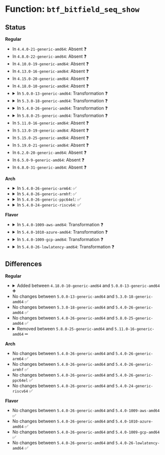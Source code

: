 # Function: <code>btf_bitfield_seq_show</code>

## Status
<b>Regular</b>
<ul>
<li>
In <code>4.4.0-21-generic-amd64</code>: Absent ❓
</li>
<li>
In <code>4.8.0-22-generic-amd64</code>: Absent ❓
</li>
<li>
In <code>4.10.0-19-generic-amd64</code>: Absent ❓
</li>
<li>
In <code>4.13.0-16-generic-amd64</code>: Absent ❓
</li>
<li>
In <code>4.15.0-20-generic-amd64</code>: Absent ❓
</li>
<li>
In <code>4.18.0-10-generic-amd64</code>: Absent ❓
</li>
<li>
<details>
<summary>In <code>5.0.0-13-generic-amd64</code>: Transformation ❓</summary>

```c
void btf_bitfield_seq_show(void * data, u8 bits_offset, u8 nr_bits, struct seq_file * m)
```

```json
{
  "name": "btf_bitfield_seq_show",
  "collision_type": "Unique Static",
  "inline_type": "No",
  "funcs": [
    {
      "addr": 0,
      "name": "btf_bitfield_seq_show",
      "external": false,
      "loc": "kernel/bpf/btf.c:1214",
      "file": "kernel/bpf/btf.c",
      "inline": "seen, unknown",
      "caller_inline": [],
      "caller_func": [
        "kernel/bpf/btf.c:btf_struct_seq_show",
        "kernel/bpf/btf.c:btf_int_seq_show"
      ]
    }
  ],
  "symbols": [
    {
      "addr": 18446744071580787536,
      "name": "btf_bitfield_seq_show",
      "section": ".text",
      "bind": "STB_LOCAL",
      "size": 234
    },
    {
      "addr": 18446744071580799006,
      "name": "btf_bitfield_seq_show.cold.31",
      "section": ".text",
      "bind": "STB_LOCAL",
      "size": 12
    }
  ]
}
```
</details>
</li>
<li>
<details>
<summary>In <code>5.3.0-18-generic-amd64</code>: Transformation ❓</summary>

```c
void btf_bitfield_seq_show(void * data, u8 bits_offset, u8 nr_bits, struct seq_file * m)
```

```json
{
  "name": "btf_bitfield_seq_show",
  "collision_type": "Unique Static",
  "inline_type": "No",
  "funcs": [
    {
      "addr": 0,
      "name": "btf_bitfield_seq_show",
      "external": false,
      "loc": "kernel/bpf/btf.c:1388",
      "file": "kernel/bpf/btf.c",
      "inline": "seen, unknown",
      "caller_inline": [],
      "caller_func": [
        "kernel/bpf/btf.c:btf_struct_seq_show",
        "kernel/bpf/btf.c:btf_int_seq_show",
        "kernel/bpf/btf.c:btf_int_seq_show"
      ]
    }
  ],
  "symbols": [
    {
      "addr": 18446744071580873216,
      "name": "btf_bitfield_seq_show",
      "section": ".text",
      "bind": "STB_LOCAL",
      "size": 396
    },
    {
      "addr": 18446744071580886638,
      "name": "btf_bitfield_seq_show.cold",
      "section": ".text",
      "bind": "STB_LOCAL",
      "size": 12
    }
  ]
}
```
</details>
</li>
<li>
<details>
<summary>In <code>5.4.0-26-generic-amd64</code>: Transformation ❓</summary>

```c
void btf_bitfield_seq_show(void * data, u8 bits_offset, u8 nr_bits, struct seq_file * m)
```

```json
{
  "name": "btf_bitfield_seq_show",
  "collision_type": "Unique Static",
  "inline_type": "No",
  "funcs": [
    {
      "addr": 0,
      "name": "btf_bitfield_seq_show",
      "external": false,
      "loc": "kernel/bpf/btf.c:1388",
      "file": "kernel/bpf/btf.c",
      "inline": "seen, unknown",
      "caller_inline": [],
      "caller_func": [
        "kernel/bpf/btf.c:btf_struct_seq_show",
        "kernel/bpf/btf.c:btf_int_seq_show",
        "kernel/bpf/btf.c:btf_int_seq_show"
      ]
    }
  ],
  "symbols": [
    {
      "addr": 18446744071580924224,
      "name": "btf_bitfield_seq_show",
      "section": ".text",
      "bind": "STB_LOCAL",
      "size": 396
    },
    {
      "addr": 18446744071580937614,
      "name": "btf_bitfield_seq_show.cold",
      "section": ".text",
      "bind": "STB_LOCAL",
      "size": 12
    }
  ]
}
```
</details>
</li>
<li>
<details>
<summary>In <code>5.8.0-25-generic-amd64</code>: Transformation ❓</summary>

```c
void btf_bitfield_seq_show(void * data, u8 bits_offset, u8 nr_bits, struct seq_file * m)
```

```json
{
  "name": "btf_bitfield_seq_show",
  "collision_type": "Unique Static",
  "inline_type": "No",
  "funcs": [
    {
      "addr": 0,
      "name": "btf_bitfield_seq_show",
      "external": false,
      "loc": "kernel/bpf/btf.c:1494",
      "file": "kernel/bpf/btf.c",
      "inline": "seen, unknown",
      "caller_inline": [],
      "caller_func": [
        "kernel/bpf/btf.c:btf_struct_seq_show",
        "kernel/bpf/btf.c:btf_int_seq_show",
        "kernel/bpf/btf.c:btf_int_seq_show"
      ]
    }
  ],
  "symbols": [
    {
      "addr": 18446744071581073840,
      "name": "btf_bitfield_seq_show",
      "section": ".text",
      "bind": "STB_LOCAL",
      "size": 425
    },
    {
      "addr": 18446744071581098334,
      "name": "btf_bitfield_seq_show.cold",
      "section": ".text",
      "bind": "STB_LOCAL",
      "size": 12
    }
  ]
}
```
</details>
</li>
<li>
In <code>5.11.0-16-generic-amd64</code>: Absent ❓
</li>
<li>
In <code>5.13.0-19-generic-amd64</code>: Absent ❓
</li>
<li>
In <code>5.15.0-25-generic-amd64</code>: Absent ❓
</li>
<li>
In <code>5.19.0-21-generic-amd64</code>: Absent ❓
</li>
<li>
In <code>6.2.0-20-generic-amd64</code>: Absent ❓
</li>
<li>
In <code>6.5.0-9-generic-amd64</code>: Absent ❓
</li>
<li>
In <code>6.8.0-31-generic-amd64</code>: Absent ❓
</li>
</ul>
<b>Arch</b>
<ul>
<li>
<details>
<summary>In <code>5.4.0-26-generic-arm64</code>: ✅</summary>

```c
void btf_bitfield_seq_show(void * data, u8 bits_offset, u8 nr_bits, struct seq_file * m)
```

```json
{
  "name": "btf_bitfield_seq_show",
  "collision_type": "Unique Static",
  "inline_type": "No",
  "funcs": [
    {
      "addr": 18446603336492260920,
      "name": "btf_bitfield_seq_show",
      "external": false,
      "loc": "kernel/bpf/btf.c:1388",
      "file": "kernel/bpf/btf.c",
      "inline": "seen, unknown",
      "caller_inline": [],
      "caller_func": [
        "kernel/bpf/btf.c:btf_struct_seq_show",
        "kernel/bpf/btf.c:btf_int_seq_show",
        "kernel/bpf/btf.c:btf_int_seq_show"
      ]
    }
  ],
  "symbols": [
    {
      "addr": 18446603336492260920,
      "name": "btf_bitfield_seq_show",
      "section": ".text",
      "bind": "STB_LOCAL",
      "size": 300
    }
  ]
}
```
</details>
</li>
<li>
<details>
<summary>In <code>5.4.0-26-generic-armhf</code>: ✅</summary>

```c
void btf_bitfield_seq_show(void * data, u8 bits_offset, u8 nr_bits, struct seq_file * m)
```

```json
{
  "name": "btf_bitfield_seq_show",
  "collision_type": "Unique Static",
  "inline_type": "No",
  "funcs": [
    {
      "addr": 3226147416,
      "name": "btf_bitfield_seq_show",
      "external": false,
      "loc": "kernel/bpf/btf.c:1388",
      "file": "kernel/bpf/btf.c",
      "inline": "seen, unknown",
      "caller_inline": [],
      "caller_func": [
        "kernel/bpf/btf.c:btf_struct_seq_show",
        "kernel/bpf/btf.c:btf_int_seq_show",
        "kernel/bpf/btf.c:btf_int_seq_show"
      ]
    }
  ],
  "symbols": [
    {
      "addr": 3226147416,
      "name": "btf_bitfield_seq_show",
      "section": ".text",
      "bind": "STB_LOCAL",
      "size": 456
    }
  ]
}
```
</details>
</li>
<li>
<details>
<summary>In <code>5.4.0-26-generic-ppc64el</code>: ✅</summary>

```c
void btf_bitfield_seq_show(void * data, u8 bits_offset, u8 nr_bits, struct seq_file * m)
```

```json
{
  "name": "btf_bitfield_seq_show",
  "collision_type": "Unique Static",
  "inline_type": "No",
  "funcs": [
    {
      "addr": 13835058055285490496,
      "name": "btf_bitfield_seq_show",
      "external": false,
      "loc": "kernel/bpf/btf.c:1388",
      "file": "kernel/bpf/btf.c",
      "inline": "seen, unknown",
      "caller_inline": [],
      "caller_func": [
        "kernel/bpf/btf.c:btf_struct_seq_show",
        "kernel/bpf/btf.c:btf_int_seq_show",
        "kernel/bpf/btf.c:btf_int_seq_show"
      ]
    }
  ],
  "symbols": [
    {
      "addr": 13835058055285490496,
      "name": "btf_bitfield_seq_show",
      "section": ".text",
      "bind": "STB_LOCAL",
      "size": 368
    }
  ]
}
```
</details>
</li>
<li>
<details>
<summary>In <code>5.4.0-24-generic-riscv64</code>: ✅</summary>

```c
void btf_bitfield_seq_show(void * data, u8 bits_offset, u8 nr_bits, struct seq_file * m)
```

```json
{
  "name": "btf_bitfield_seq_show",
  "collision_type": "Unique Static",
  "inline_type": "No",
  "funcs": [
    {
      "addr": 18446743936272400350,
      "name": "btf_bitfield_seq_show",
      "external": false,
      "loc": "kernel/bpf/btf.c:1388",
      "file": "kernel/bpf/btf.c",
      "inline": "seen, unknown",
      "caller_inline": [],
      "caller_func": [
        "kernel/bpf/btf.c:btf_struct_seq_show",
        "kernel/bpf/btf.c:btf_int_seq_show",
        "kernel/bpf/btf.c:btf_int_seq_show"
      ]
    }
  ],
  "symbols": [
    {
      "addr": 18446743936272400350,
      "name": "btf_bitfield_seq_show",
      "section": ".text",
      "bind": "STB_LOCAL",
      "size": 240
    }
  ]
}
```
</details>
</li>
</ul>
<b>Flavor</b>
<ul>
<li>
<details>
<summary>In <code>5.4.0-1009-aws-amd64</code>: Transformation ❓</summary>

```c
void btf_bitfield_seq_show(void * data, u8 bits_offset, u8 nr_bits, struct seq_file * m)
```

```json
{
  "name": "btf_bitfield_seq_show",
  "collision_type": "Unique Static",
  "inline_type": "No",
  "funcs": [
    {
      "addr": 0,
      "name": "btf_bitfield_seq_show",
      "external": false,
      "loc": "kernel/bpf/btf.c:1388",
      "file": "kernel/bpf/btf.c",
      "inline": "seen, unknown",
      "caller_inline": [],
      "caller_func": [
        "kernel/bpf/btf.c:btf_struct_seq_show",
        "kernel/bpf/btf.c:btf_int_seq_show",
        "kernel/bpf/btf.c:btf_int_seq_show"
      ]
    }
  ],
  "symbols": [
    {
      "addr": 18446744071580893024,
      "name": "btf_bitfield_seq_show",
      "section": ".text",
      "bind": "STB_LOCAL",
      "size": 396
    },
    {
      "addr": 18446744071580906414,
      "name": "btf_bitfield_seq_show.cold",
      "section": ".text",
      "bind": "STB_LOCAL",
      "size": 12
    }
  ]
}
```
</details>
</li>
<li>
<details>
<summary>In <code>5.4.0-1010-azure-amd64</code>: Transformation ❓</summary>

```c
void btf_bitfield_seq_show(void * data, u8 bits_offset, u8 nr_bits, struct seq_file * m)
```

```json
{
  "name": "btf_bitfield_seq_show",
  "collision_type": "Unique Static",
  "inline_type": "No",
  "funcs": [
    {
      "addr": 0,
      "name": "btf_bitfield_seq_show",
      "external": false,
      "loc": "kernel/bpf/btf.c:1388",
      "file": "kernel/bpf/btf.c",
      "inline": "seen, unknown",
      "caller_inline": [],
      "caller_func": [
        "kernel/bpf/btf.c:btf_struct_seq_show",
        "kernel/bpf/btf.c:btf_int_seq_show",
        "kernel/bpf/btf.c:btf_int_seq_show"
      ]
    }
  ],
  "symbols": [
    {
      "addr": 18446744071580839088,
      "name": "btf_bitfield_seq_show",
      "section": ".text",
      "bind": "STB_LOCAL",
      "size": 396
    },
    {
      "addr": 18446744071580852478,
      "name": "btf_bitfield_seq_show.cold",
      "section": ".text",
      "bind": "STB_LOCAL",
      "size": 12
    }
  ]
}
```
</details>
</li>
<li>
<details>
<summary>In <code>5.4.0-1009-gcp-amd64</code>: Transformation ❓</summary>

```c
void btf_bitfield_seq_show(void * data, u8 bits_offset, u8 nr_bits, struct seq_file * m)
```

```json
{
  "name": "btf_bitfield_seq_show",
  "collision_type": "Unique Static",
  "inline_type": "No",
  "funcs": [
    {
      "addr": 0,
      "name": "btf_bitfield_seq_show",
      "external": false,
      "loc": "kernel/bpf/btf.c:1388",
      "file": "kernel/bpf/btf.c",
      "inline": "seen, unknown",
      "caller_inline": [],
      "caller_func": [
        "kernel/bpf/btf.c:btf_struct_seq_show",
        "kernel/bpf/btf.c:btf_int_seq_show",
        "kernel/bpf/btf.c:btf_int_seq_show"
      ]
    }
  ],
  "symbols": [
    {
      "addr": 18446744071580884272,
      "name": "btf_bitfield_seq_show",
      "section": ".text",
      "bind": "STB_LOCAL",
      "size": 396
    },
    {
      "addr": 18446744071580897662,
      "name": "btf_bitfield_seq_show.cold",
      "section": ".text",
      "bind": "STB_LOCAL",
      "size": 12
    }
  ]
}
```
</details>
</li>
<li>
<details>
<summary>In <code>5.4.0-26-lowlatency-amd64</code>: Transformation ❓</summary>

```c
void btf_bitfield_seq_show(void * data, u8 bits_offset, u8 nr_bits, struct seq_file * m)
```

```json
{
  "name": "btf_bitfield_seq_show",
  "collision_type": "Unique Static",
  "inline_type": "No",
  "funcs": [
    {
      "addr": 0,
      "name": "btf_bitfield_seq_show",
      "external": false,
      "loc": "kernel/bpf/btf.c:1388",
      "file": "kernel/bpf/btf.c",
      "inline": "seen, unknown",
      "caller_inline": [],
      "caller_func": [
        "kernel/bpf/btf.c:btf_struct_seq_show",
        "kernel/bpf/btf.c:btf_int_seq_show",
        "kernel/bpf/btf.c:btf_int_seq_show"
      ]
    }
  ],
  "symbols": [
    {
      "addr": 18446744071580942912,
      "name": "btf_bitfield_seq_show",
      "section": ".text",
      "bind": "STB_LOCAL",
      "size": 396
    },
    {
      "addr": 18446744071580956334,
      "name": "btf_bitfield_seq_show.cold",
      "section": ".text",
      "bind": "STB_LOCAL",
      "size": 12
    }
  ]
}
```
</details>
</li>
</ul>

## Differences
<b>Regular</b>
<ul>
<li>
<details>
<summary>Added between <code>4.18.0-10-generic-amd64</code> and <code>5.0.0-13-generic-amd64</code> ➕</summary>

```c
void btf_bitfield_seq_show(void * data, u8 bits_offset, u8 nr_bits, struct seq_file * m)
```
</details>
</li>
<li>
No changes between <code>5.0.0-13-generic-amd64</code> and <code>5.3.0-18-generic-amd64</code> ✅
</li>
<li>
No changes between <code>5.3.0-18-generic-amd64</code> and <code>5.4.0-26-generic-amd64</code> ✅
</li>
<li>
No changes between <code>5.4.0-26-generic-amd64</code> and <code>5.8.0-25-generic-amd64</code> ✅
</li>
<li>
<details>
<summary>Removed between <code>5.8.0-25-generic-amd64</code> and <code>5.11.0-16-generic-amd64</code> ➖</summary>

```c
void btf_bitfield_seq_show(void * data, u8 bits_offset, u8 nr_bits, struct seq_file * m)
```
</details>
</li>
</ul>
<b>Arch</b>
<ul>
<li>
No changes between <code>5.4.0-26-generic-amd64</code> and <code>5.4.0-26-generic-arm64</code> ✅
</li>
<li>
No changes between <code>5.4.0-26-generic-amd64</code> and <code>5.4.0-26-generic-armhf</code> ✅
</li>
<li>
No changes between <code>5.4.0-26-generic-amd64</code> and <code>5.4.0-26-generic-ppc64el</code> ✅
</li>
<li>
No changes between <code>5.4.0-26-generic-amd64</code> and <code>5.4.0-24-generic-riscv64</code> ✅
</li>
</ul>
<b>Flavor</b>
<ul>
<li>
No changes between <code>5.4.0-26-generic-amd64</code> and <code>5.4.0-1009-aws-amd64</code> ✅
</li>
<li>
No changes between <code>5.4.0-26-generic-amd64</code> and <code>5.4.0-1010-azure-amd64</code> ✅
</li>
<li>
No changes between <code>5.4.0-26-generic-amd64</code> and <code>5.4.0-1009-gcp-amd64</code> ✅
</li>
<li>
No changes between <code>5.4.0-26-generic-amd64</code> and <code>5.4.0-26-lowlatency-amd64</code> ✅
</li>
</ul>
